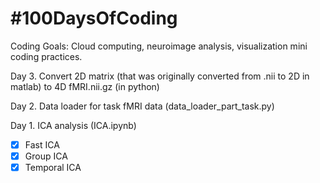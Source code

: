 # #100DaysOfCoding
Coding Goals: Cloud computing, neuroimage analysis, visualization mini coding practices.

Day 3. Convert 2D matrix (that was originally converted from .nii to 2D in matlab) to 4D fMRI.nii.gz (in python)  

Day 2. Data loader for task fMRI data (data_loader_part_task.py)</br>

Day 1. ICA analysis (ICA.ipynb) </br>
- [x] Fast ICA</br>
- [x] Group ICA</br>
- [x] Temporal ICA</br>
